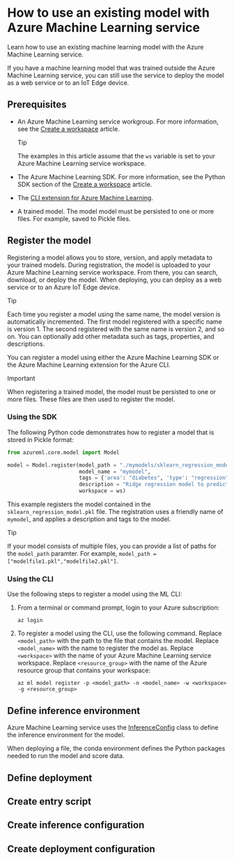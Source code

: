 
# How to use an existing model with Azure Machine Learning service

Learn how to use an existing machine learning model with the Azure Machine Learning service.

If you have a machine learning model that was trained outside the Azure Machine Learning service, you can still use the service to deploy the model as a web service or to an IoT Edge device.

## Prerequisites

* An Azure Machine Learning service workgroup. For more information, see the [Create a workspace](setup-create-workspace.md) article.

    > [!TIP]
    > The examples in this article assume that the `ws` variable is set to your Azure Machine Learning service workspace.

* The Azure Machine Learning SDK. For more information, see the Python SDK section of the [Create a workspace](setup-create-workspace.md#sdk) article.
* The [CLI extension for Azure Machine Learning](reference-azure-machine-learning-cli.md).
* A trained model. The model model must be persisted to one or more files. For example, saved to Pickle files.

## Register the model

Registering a model allows you to store, version, and apply metadata to your trained models. During registration, the model is uploaded to your Azure Machine Learning service workspace. From there, you can search, download, or deploy the model. When deploying, you can deploy as a web service or to an Azure IoT Edge device.

> [!TIP]
> Each time you register a model using the same name, the model version is automatically incremented. The first model registered with a specific name is version 1. The second registered with the same name is version 2, and so on. You can optionally add other metadata such as tags, properties, and descriptions.

You can register a model using either the Azure Machine Learning SDK or the Azure Machine Learning extension for the Azure CLI.

> [!IMPORTANT]
> When registering a trained model, the model must be persisted to one or more files. These files are then used to register the model.

### Using the SDK

The following Python code demonstrates how to register a model that is stored in Pickle format:

```python
from azureml.core.model import Model

model = Model.register(model_path = "./mymodels/sklearn_regression_model.pkl",
                       model_name = "mymodel",
                       tags = {'area': "diabetes", 'type': "regression"},
                       description = "Ridge regression model to predict diabetes",
                       workspace = ws)
```

This example registers the model contained in the `sklearn_regression_model.pkl` file. The registration uses a friendly name of `mymodel`, and applies a description and tags to the model.

> [!TIP]
> If your model consists of multiple files, you can provide a list of paths for the `model_path` paramter. For example, `model_path = ["modelfile1.pkl","modelfile2.pkl"]`.

### Using the CLI

Use the following steps to register a model using the ML CLI:

1. From a terminal or command prompt, login to your Azure subscription:

    ```azurecli-interactive
    az login
    ```

2. To register a model using the CLI, use the following command. Replace `<model_path>` with the path to the file that contains the model. Replace `<model_name>` with the name to register the model as. Replace `<workspace>` with the name of your Azure Machine Learning service workspace. Replace `<resource_group>` with the name of the Azure resource group that contains your workspace:

    ```azurecli-interactive
    az ml model register -p <model_path> -n <model_name> -w <workspace> -g <resource_group>
    ```

## Define inference environment

Azure Machine Learning service uses the [InferenceConfig]() class to define the inference environment for the model.

When deploying a file, the conda environment defines the Python packages needed to run the model and score data.
## Define deployment



## Create entry script

## Create inference configuration

## Create deployment configuration

